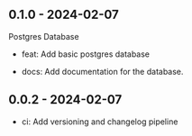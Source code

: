 ## 0.1.0 - 2024-02-07
Postgres Database

* feat: Add basic postgres database

* docs: Add documentation for the database.

## 0.0.2 - 2024-02-07
- ci: Add versioning and changelog pipeline

